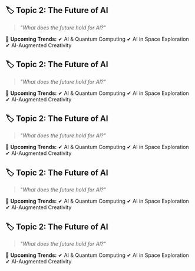 ## 🏷️ Topic 2: **The Future of AI**

> *"What does the future hold for AI?"*

🔹 **Upcoming Trends:**
✔ AI & Quantum Computing
✔ AI in Space Exploration
✔ AI-Augmented Creativity


## 🏷️ Topic 2: **The Future of AI**

> *"What does the future hold for AI?"*

🔹 **Upcoming Trends:**
✔ AI & Quantum Computing
✔ AI in Space Exploration
✔ AI-Augmented Creativity

## 🏷️ Topic 2: **The Future of AI**

> *"What does the future hold for AI?"*

🔹 **Upcoming Trends:**
✔ AI & Quantum Computing
✔ AI in Space Exploration
✔ AI-Augmented Creativity

## 🏷️ Topic 2: **The Future of AI**

> *"What does the future hold for AI?"*

🔹 **Upcoming Trends:**
✔ AI & Quantum Computing
✔ AI in Space Exploration
✔ AI-Augmented Creativity

## 🏷️ Topic 2: **The Future of AI** 
> *"What does the future hold for AI?"*

🔹 **Upcoming Trends:**
✔ AI & Quantum Computing
✔ AI in Space Exploration
✔ AI-Augmented Creativity